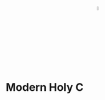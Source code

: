 # <img alt="ALL HAIL TERRY" src="https://media.discordapp.net/attachments/977271254870544385/977271425306075256/mhc.png" style="display:block;width:5%;margin-left:auto;margin-right:auto;"> Modern Holy C
